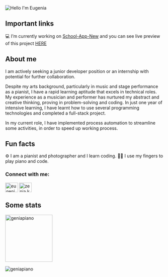 <img alt="Hello I'm Eugenia" align="center" src="https://readme-typing-svg.demolab.com?font=Fira+Code&size=19&pause=1000&color=A66FFF&center=false&vCenter=true&width=435&lines=Hello+I'm+Eugenia">





## Important links

💻 I’m currently working on [School-App-New](https://github.com/GeniaPiano/school-app-new)  and you can see live preview of this project [HERE](https://menager.networkmanager.pl/)

## About me

I am actively seeking a junior developer position or an internship with potential for further collaboration.

Despite my arts background, particularly in music and stage performance as a pianist, I have a rapid learning aptitude that excels in technical roles. 
My experience as a musician and performer has nurtured my abstract and creative thinking, proving in problem-solving and coding.
In just one year of intensive learning, I have learnt how to use several programming technologies and completed a full-stack project.

In my current role, I have implemented process automation to streamline some activities, in order to speed up working process.


## Fun facts 
⚙ I am a pianist and photographer and I learn coding.
🐱‍👤 I use my fingers to play piano and code.

<h3 align="left">Connect with me:</h3>
<p align="left">
<a href="https://linkedin.com/in/eugenia-kwon-kominek-5892a3242/.kwonkominek" target="blank"><img align="center" src="https://raw.githubusercontent.com/rahuldkjain/github-profile-readme-generator/master/src/images/icons/Social/linked-in-alt.svg" alt="eugenia-kwon-kominek-5892a3242/.kwonkominek" height="30" width="40" /></a>
<a href="https://fb.com/zenia.kwonkominek" target="blank"><img align="center" src="https://raw.githubusercontent.com/rahuldkjain/github-profile-readme-generator/master/src/images/icons/Social/facebook.svg" alt="zenia.kwonkominek" height="30" width="40" /></a>
</p>




## Some stats

<span>
<img  height="150px" src="https://github-readme-stats.vercel.app/api/top-langs?username=geniapiano&show_icons=true&locale=en&layout=compact&theme=transparent" alt="geniapiano" /> 
</span>


<p align="left"> <img src="https://komarev.com/ghpvc/?username=geniapiano&label=Profile%20views&color=0e75b6&style=flat" alt="geniapiano" /> </p>
